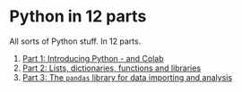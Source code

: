 # Python in 12 parts

All sorts of Python stuff. In 12 parts.

1. [Part 1: Introducing Python - and Colab](https://github.com/paulbradshaw/pythonin12parts/tree/main/part1)
2. [Part 2: Lists, dictionaries, functions and libraries](https://github.com/paulbradshaw/pythonin12parts/tree/main/part2)
3. [Part 3: The `pandas` library for data importing and analysis](https://github.com/paulbradshaw/pythonin12parts/tree/main/part3)
